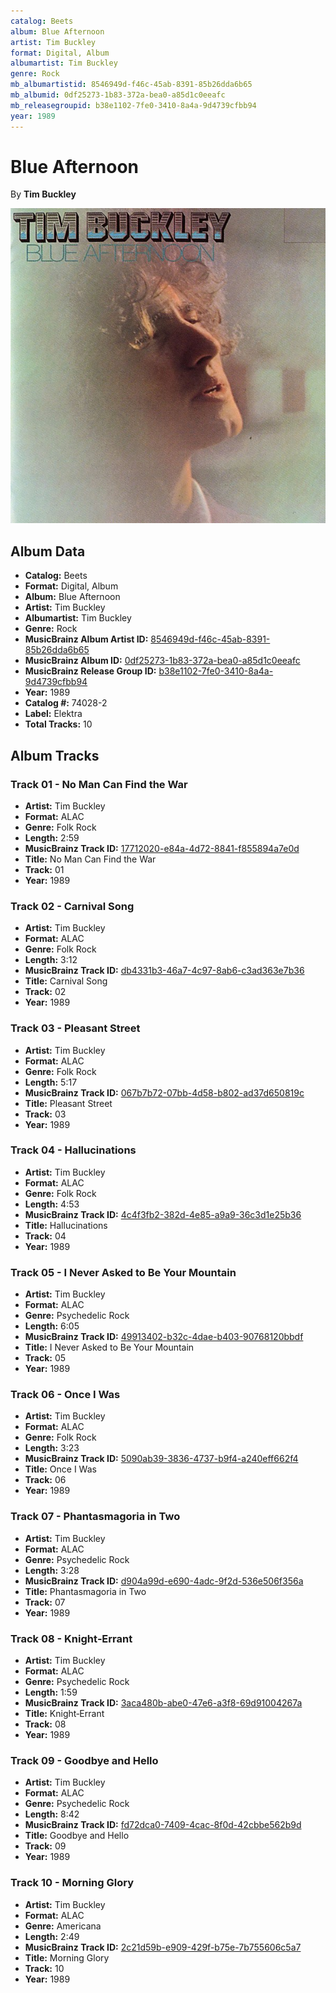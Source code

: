 ```yaml
---
catalog: Beets
album: Blue Afternoon
artist: Tim Buckley
format: Digital, Album
albumartist: Tim Buckley
genre: Rock
mb_albumartistid: 8546949d-f46c-45ab-8391-85b26dda6b65
mb_albumid: 0df25273-1b83-372a-bea0-a85d1c0eeafc
mb_releasegroupid: b38e1102-7fe0-3410-8a4a-9d4739cfbb94
year: 1989
---
```


# Blue Afternoon

By **Tim Buckley**

![](../../assets/beetscovers/Tim_Buckley-Blue_Afternoon.jpg)

## Album Data

- **Catalog:** Beets
- **Format:** Digital, Album
- **Album:** Blue Afternoon
- **Artist:** Tim Buckley
- **Albumartist:** Tim Buckley
- **Genre:** Rock
- **MusicBrainz Album Artist ID:** [8546949d-f46c-45ab-8391-85b26dda6b65](https://musicbrainz.org/artist/8546949d-f46c-45ab-8391-85b26dda6b65)
- **MusicBrainz Album ID:** [0df25273-1b83-372a-bea0-a85d1c0eeafc](https://musicbrainz.org/release/0df25273-1b83-372a-bea0-a85d1c0eeafc)
- **MusicBrainz Release Group ID:** [b38e1102-7fe0-3410-8a4a-9d4739cfbb94](https://musicbrainz.org/release-group/b38e1102-7fe0-3410-8a4a-9d4739cfbb94)
- **Year:** 1989
- **Catalog #:** 74028-2
- **Label:** Elektra
- **Total Tracks:** 10

## Album Tracks

### Track 01 - No Man Can Find the War

- **Artist:** Tim Buckley
- **Format:** ALAC
- **Genre:** Folk Rock
- **Length:** 2:59
- **MusicBrainz Track ID:** [17712020-e84a-4d72-8841-f855894a7e0d](https://musicbrainz.org/recording/17712020-e84a-4d72-8841-f855894a7e0d)
- **Title:** No Man Can Find the War
- **Track:** 01
- **Year:** 1989

### Track 02 - Carnival Song

- **Artist:** Tim Buckley
- **Format:** ALAC
- **Genre:** Folk Rock
- **Length:** 3:12
- **MusicBrainz Track ID:** [db4331b3-46a7-4c97-8ab6-c3ad363e7b36](https://musicbrainz.org/recording/db4331b3-46a7-4c97-8ab6-c3ad363e7b36)
- **Title:** Carnival Song
- **Track:** 02
- **Year:** 1989

### Track 03 - Pleasant Street

- **Artist:** Tim Buckley
- **Format:** ALAC
- **Genre:** Folk Rock
- **Length:** 5:17
- **MusicBrainz Track ID:** [067b7b72-07bb-4d58-b802-ad37d650819c](https://musicbrainz.org/recording/067b7b72-07bb-4d58-b802-ad37d650819c)
- **Title:** Pleasant Street
- **Track:** 03
- **Year:** 1989

### Track 04 - Hallucinations

- **Artist:** Tim Buckley
- **Format:** ALAC
- **Genre:** Folk Rock
- **Length:** 4:53
- **MusicBrainz Track ID:** [4c4f3fb2-382d-4e85-a9a9-36c3d1e25b36](https://musicbrainz.org/recording/4c4f3fb2-382d-4e85-a9a9-36c3d1e25b36)
- **Title:** Hallucinations
- **Track:** 04
- **Year:** 1989

### Track 05 - I Never Asked to Be Your Mountain

- **Artist:** Tim Buckley
- **Format:** ALAC
- **Genre:** Psychedelic Rock
- **Length:** 6:05
- **MusicBrainz Track ID:** [49913402-b32c-4dae-b403-90768120bbdf](https://musicbrainz.org/recording/49913402-b32c-4dae-b403-90768120bbdf)
- **Title:** I Never Asked to Be Your Mountain
- **Track:** 05
- **Year:** 1989

### Track 06 - Once I Was

- **Artist:** Tim Buckley
- **Format:** ALAC
- **Genre:** Folk Rock
- **Length:** 3:23
- **MusicBrainz Track ID:** [5090ab39-3836-4737-b9f4-a240eff662f4](https://musicbrainz.org/recording/5090ab39-3836-4737-b9f4-a240eff662f4)
- **Title:** Once I Was
- **Track:** 06
- **Year:** 1989

### Track 07 - Phantasmagoria in Two

- **Artist:** Tim Buckley
- **Format:** ALAC
- **Genre:** Psychedelic Rock
- **Length:** 3:28
- **MusicBrainz Track ID:** [d904a99d-e690-4adc-9f2d-536e506f356a](https://musicbrainz.org/recording/d904a99d-e690-4adc-9f2d-536e506f356a)
- **Title:** Phantasmagoria in Two
- **Track:** 07
- **Year:** 1989

### Track 08 - Knight‐Errant

- **Artist:** Tim Buckley
- **Format:** ALAC
- **Genre:** Psychedelic Rock
- **Length:** 1:59
- **MusicBrainz Track ID:** [3aca480b-abe0-47e6-a3f8-69d91004267a](https://musicbrainz.org/recording/3aca480b-abe0-47e6-a3f8-69d91004267a)
- **Title:** Knight‐Errant
- **Track:** 08
- **Year:** 1989

### Track 09 - Goodbye and Hello

- **Artist:** Tim Buckley
- **Format:** ALAC
- **Genre:** Psychedelic Rock
- **Length:** 8:42
- **MusicBrainz Track ID:** [fd72dca0-7409-4cac-8f0d-42cbbe562b9d](https://musicbrainz.org/recording/fd72dca0-7409-4cac-8f0d-42cbbe562b9d)
- **Title:** Goodbye and Hello
- **Track:** 09
- **Year:** 1989

### Track 10 - Morning Glory

- **Artist:** Tim Buckley
- **Format:** ALAC
- **Genre:** Americana
- **Length:** 2:49
- **MusicBrainz Track ID:** [2c21d59b-e909-429f-b75e-7b755606c5a7](https://musicbrainz.org/recording/2c21d59b-e909-429f-b75e-7b755606c5a7)
- **Title:** Morning Glory
- **Track:** 10
- **Year:** 1989


